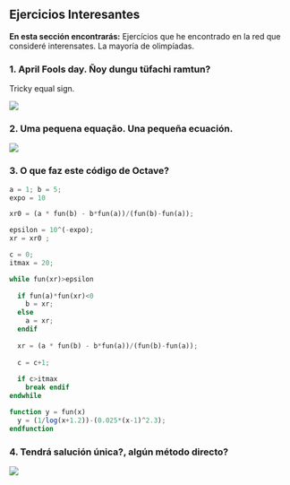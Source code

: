 ## Ejercicios Interesantes

**En esta sección encontrarás:** Ejercícios que he encontrado en la red que consideré interensates. La mayoría de olimpíadas.  

### 1. April Fools day. Ñoy dungu tüfachi ramtun?

Tricky equal sign.

<img src="https://render.githubusercontent.com/render/math?math=%5CLARGE%20e%20-%20%5Cdfrac%7Be%7D%7B%5Cpi%7D%2B%5Cdfrac%7Be%7D%7B%5Cpi%5E2%7D-%5Cdfrac%7Be%7D%7B%5Cpi%5E3%7D%2B%5Cdfrac%7Be%7D%7B%5Cpi%5E4%7D-%5Cdfrac%7Be%7D%7B%5Cpi%5E5%7D%2B%5Cdots%3D%5Cleft(%5Cdfrac%7B%5Cpi%7D%7Be%7D%5Cright)%5E%7B5%7D">

### 2. Uma pequena equação. Una pequeña ecuación. 

<img src="https://render.githubusercontent.com/render/math?math=%5CLARGE%206%20%5Csqrt%5Bx%5D%7B9%7D%20-%2013%20%5Csqrt%5Bx%5D%7B6%7D%20%2B%206%5Csqrt%5Bx%5D%7B4%7D%20%3D%200">


### 3. O que faz este código de Octave?

```octave
a = 1; b = 5;
expo = 10

xr0 = (a * fun(b) - b*fun(a))/(fun(b)-fun(a));

epsilon = 10^(-expo); 
xr = xr0 ;

c = 0; 
itmax = 20;

while fun(xr)>epsilon 
  
  if fun(a)*fun(xr)<0
    b = xr;
  else
    a = xr;
  endif
  
  xr = (a * fun(b) - b*fun(a))/(fun(b)-fun(a));
  
  c = c+1;
 
  if c>itmax
    break endif
endwhile

function y = fun(x)
  y = (1/log(x+1.2))-(0.025*(x-1)^2.3);
endfunction
```

### 4. Tendrá salución única?, algún método directo?

<img src="https://render.githubusercontent.com/render/math?math=%5CLARGE%20x%5E%7Bx%7D%5E%7Bx%7D%20%3D%20%5Cleft(%5Cfrac%7B1%7D%7B2%7D%5Cright)%5E%7B%5Csqrt%7B2%7D%7D">
